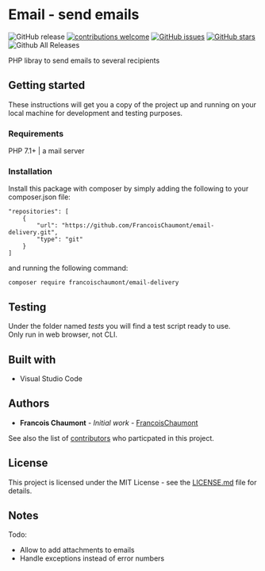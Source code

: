 # Email - send emails

![GitHub release](https://img.shields.io/github/release/FrancoisChaumont/email-delivery.svg)
[![contributions welcome](https://img.shields.io/badge/contributions-welcome-brightgreen.svg?style=flat)](https://github.com/FrancoisChaumont/email-delivery/issues)
[![GitHub issues](https://img.shields.io/github/issues/FrancoisChaumont/email-delivery.svg)](https://github.com/FrancoisChaumont/email-delivery/issues)
[![GitHub stars](https://img.shields.io/github/stars/FrancoisChaumont/email-delivery.svg)](https://github.com/FrancoisChaumont/email-delivery/stargazers)
![Github All Releases](https://img.shields.io/github/downloads/FrancoisChaumont/email-delivery/total.svg)

PHP libray to send emails to several recipients

## Getting started
These instructions will get you a copy of the project up and running on your local machine for development and testing purposes.

### Requirements
PHP 7.1+ | a mail server

### Installation
Install this package with composer by simply adding the following to your composer.json file:  
```
"repositories": [
    {
        "url": "https://github.com/FrancoisChaumont/email-delivery.git",
        "type": "git"
    }
]
```
and running the following command:  
```
composer require francoischaumont/email-delivery
```

## Testing
Under the folder named *tests* you will find a test script ready to use.  
Only run in web browser, not CLI.

## Built with
* Visual Studio Code

## Authors
* **Francois Chaumont** - *Initial work* - [FrancoisChaumont](https://github.com/FrancoisChaumont)

See also the list of [contributors](https://github.com/FrancoisChaumont/email-delivery/graphs/contributors) who particpated in this project.

## License
This project is licensed under the MIT License - see the [LICENSE.md](LICENSE.md) file for details.

## Notes
Todo: 
* Allow to add attachments to emails
* Handle exceptions instead of error numbers

